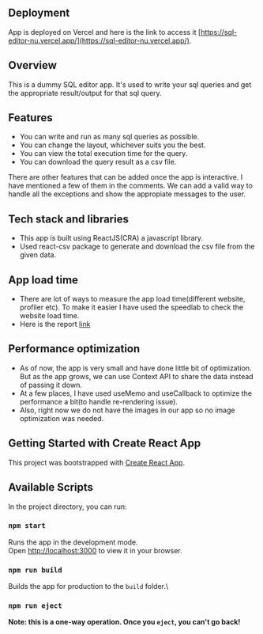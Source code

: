 ## Deployment

App is deployed on Vercel and here is the link to access it [https://sql-editor-nu.vercel.app/](https://sql-editor-nu.vercel.app/).

## Overview

This is a dummy SQL editor app. It's used to write your sql queries and get the appropriate result/output for that sql query.

## Features

- You can write and run as many sql queries as possible.
- You can change the layout, whichever suits you the best.
- You can view the total execution time for the query.
- You can download the query result as a csv file.

There are other features that can be added once the app is interactive. I have mentioned a few of them in the comments.
We can add a valid way to handle all the exceptions and show the appropiate messages to the user.

## Tech stack and libraries

- This app is built using ReactJS(CRA) a javascript library.
- Used react-csv package to generate and download the csv file from the given data.

## App load time

- There are lot of ways to measure the app load time(different website, profiler etc). To make it easier I have used the speedlab to check the website load time.
- Here is the report [link](https://www.browserstack.com/speedlab/new-report/d390a69851ed42520039c01a54929e88ece0a912)

## Performance optimization

- As of now, the app is very small and have done little bit of optimization. But as the app grows, we can use Context API to share the data instead of passing it down.
- At a few places, I have used useMemo and useCallback to optimize the performance a bit(to handle re-rendering issue).
- Also, right now we do not have the images in our app so no image optimization was needed.

## Getting Started with Create React App

This project was bootstrapped with [Create React App](https://github.com/facebook/create-react-app).

## Available Scripts

In the project directory, you can run:

### `npm start`

Runs the app in the development mode.\
Open [http://localhost:3000](http://localhost:3000) to view it in your browser.

### `npm run build`

Builds the app for production to the `build` folder.\

### `npm run eject`

**Note: this is a one-way operation. Once you `eject`, you can't go back!**
